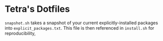 # Tetra's Dotfiles

`snapshot.sh` takes a snapshot of your current explicitly-installed packages into `explicit_packages.txt`. This file is then referenced in `install.sh` for reproducibility,